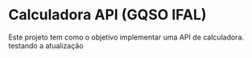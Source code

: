 # Calculadora API (GQSO IFAL)

Este projeto tem como o objetivo implementar uma API de calculadora.
testando a atualização